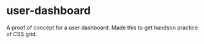 # user-dashboard
A proof of concept for a user dashboard. Made this to get handson practice of CSS grid.
